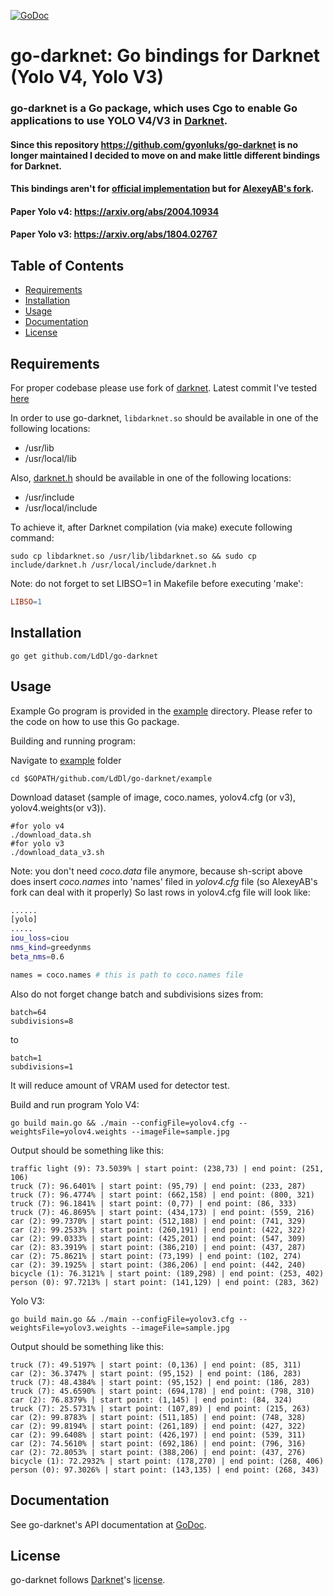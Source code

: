 [![GoDoc](https://godoc.org/github.com/LdDl/go-darknet?status.svg)](https://godoc.org/github.com/LdDl/go-darknet)

# go-darknet: Go bindings for Darknet (Yolo V4, Yolo V3)
### go-darknet is a Go package, which uses Cgo to enable Go applications to use YOLO V4/V3 in [Darknet].

#### Since this repository https://github.com/gyonluks/go-darknet  is no longer maintained I decided to move on and make little different bindings for Darknet.
#### This bindings aren't for [official implementation](https://github.com/pjreddie/darknet) but for [AlexeyAB's fork](https://github.com/AlexeyAB/darknet).

#### Paper Yolo v4: https://arxiv.org/abs/2004.10934
#### Paper Yolo v3: https://arxiv.org/abs/1804.02767

## Table of Contents

- [Requirements](#requirements)
- [Installation](#installation)
- [Usage](#usage)
- [Documentation](#documentation)
- [License](#license)

## Requirements

For proper codebase please use fork of [darknet](https://github.com/AlexeyAB/darknet). Latest commit I've tested [here](https://github.com/AlexeyAB/darknet/commit/9dc897d2c77d5ef43a6b237b717437375765b527)

In order to use go-darknet, `libdarknet.so` should be available in one of
the following locations:

* /usr/lib
* /usr/local/lib

Also, [darknet.h] should be available in one of the following locations:

* /usr/include
* /usr/local/include

To achieve it, after Darknet compilation (via make) execute following command:
```shell
sudo cp libdarknet.so /usr/lib/libdarknet.so && sudo cp include/darknet.h /usr/local/include/darknet.h
```
Note: do not forget to set LIBSO=1 in Makefile before executing 'make':
```Makefile
LIBSO=1
```
## Installation

```shell
go get github.com/LdDl/go-darknet
```

## Usage

Example Go program is provided in the [example] directory. Please refer to the code on how to use this Go package.

Building and running program:

Navigate to [example] folder
```shell
cd $GOPATH/github.com/LdDl/go-darknet/example
```

Download dataset (sample of image, coco.names, yolov4.cfg (or v3), yolov4.weights(or v3)).
```shell
#for yolo v4
./download_data.sh
#for yolo v3
./download_data_v3.sh
```
Note: you don't need *coco.data* file anymore, because sh-script above does insert *coco.names* into 'names' filed in *yolov4.cfg* file (so AlexeyAB's fork can deal with it properly)
So last rows in yolov4.cfg file will look like:
```bash
......
[yolo]
.....
iou_loss=ciou
nms_kind=greedynms
beta_nms=0.6

names = coco.names # this is path to coco.names file
```
Also do not forget change batch and subdivisions sizes from:
```shell
batch=64
subdivisions=8
```
to
```shell
batch=1
subdivisions=1
```
It will reduce amount of VRAM used for detector test.


Build and run program
Yolo V4:
```shell
go build main.go && ./main --configFile=yolov4.cfg --weightsFile=yolov4.weights --imageFile=sample.jpg
```

Output should be something like this:
```shell
traffic light (9): 73.5039% | start point: (238,73) | end point: (251, 106)
truck (7): 96.6401% | start point: (95,79) | end point: (233, 287)
truck (7): 96.4774% | start point: (662,158) | end point: (800, 321)
truck (7): 96.1841% | start point: (0,77) | end point: (86, 333)
truck (7): 46.8695% | start point: (434,173) | end point: (559, 216)
car (2): 99.7370% | start point: (512,188) | end point: (741, 329)
car (2): 99.2533% | start point: (260,191) | end point: (422, 322)
car (2): 99.0333% | start point: (425,201) | end point: (547, 309)
car (2): 83.3919% | start point: (386,210) | end point: (437, 287)
car (2): 75.8621% | start point: (73,199) | end point: (102, 274)
car (2): 39.1925% | start point: (386,206) | end point: (442, 240)
bicycle (1): 76.3121% | start point: (189,298) | end point: (253, 402)
person (0): 97.7213% | start point: (141,129) | end point: (283, 362)
```

Yolo V3:
```
go build main.go && ./main --configFile=yolov3.cfg --weightsFile=yolov3.weights --imageFile=sample.jpg
```

Output should be something like this:
```shell
truck (7): 49.5197% | start point: (0,136) | end point: (85, 311)
car (2): 36.3747% | start point: (95,152) | end point: (186, 283)
truck (7): 48.4384% | start point: (95,152) | end point: (186, 283)
truck (7): 45.6590% | start point: (694,178) | end point: (798, 310)
car (2): 76.8379% | start point: (1,145) | end point: (84, 324)
truck (7): 25.5731% | start point: (107,89) | end point: (215, 263)
car (2): 99.8783% | start point: (511,185) | end point: (748, 328)
car (2): 99.8194% | start point: (261,189) | end point: (427, 322)
car (2): 99.6408% | start point: (426,197) | end point: (539, 311)
car (2): 74.5610% | start point: (692,186) | end point: (796, 316)
car (2): 72.8053% | start point: (388,206) | end point: (437, 276)
bicycle (1): 72.2932% | start point: (178,270) | end point: (268, 406)
person (0): 97.3026% | start point: (143,135) | end point: (268, 343)
```

## Documentation

See go-darknet's API documentation at [GoDoc].

## License

go-darknet follows [Darknet]'s [license].


[Darknet]: https://github.com/pjreddie/darknet
[license]: https://github.com/pjreddie/darknet/blob/master/LICENSE
[darknet.h]: https://github.com/AlexeyAB/darknet/blob/master/include/darknet.h
[include/darknet.h]: https://github.com/AlexeyAB/darknet/blob/master/include/darknet.h
[Makefile]: https://github.com/alexeyab/darknet/blob/master/Makefile
[example]: /example
[GoDoc]: https://godoc.org/github.com/LdDl/go-darknet
